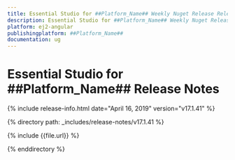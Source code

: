 ```yaml
---
title: Essential Studio for ##Platform_Name## Weekly Nuget Release Release Notes  
description: Essential Studio for ##Platform_Name## Weekly Nuget Release Release Notes  
platform: ej2-angular
publishingplatform: ##Platform_Name##
documentation: ug
---
```


# Essential Studio for  ##Platform_Name##  Release Notes  

{% include release-info.html date="April 16, 2019"   version="v17.1.41" %} 

{% directory path: _includes/release-notes/v17.1.41 %}

{% include {{file.url}} %}

{% enddirectory %}
